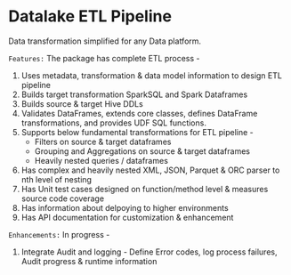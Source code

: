 # Datalake ETL Pipeline
Data transformation simplified for any Data platform.

`Features:` The package has complete ETL process - 
1. Uses metadata, transformation & data model information to design ETL pipeline
2. Builds target transformation SparkSQL and Spark Dataframes
3. Builds source & target Hive DDLs
4. Validates DataFrames, extends core classes, defines DataFrame transformations, and provides UDF SQL functions.
5. Supports below fundamental transformations for ETL pipeline -
   * Filters on source & target dataframes
   * Grouping and Aggregations on source & target dataframes
   * Heavily nested queries / dataframes
6. Has complex and heavily nested XML, JSON, Parquet & ORC parser to nth
   level of nesting
7. Has Unit test cases designed on function/method level & measures
  source code coverage
8. Has information about delpoying to higher environments
9. Has API documentation for customization & enhancement

`Enhancements:` In progress -
1. Integrate Audit and logging - Define Error codes, log process
   failures, Audit progress & runtime information